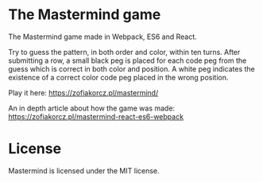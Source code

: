# The Mastermind game
The Mastermind game made in Webpack, ES6 and React.

Try to guess the pattern, in both order and color, within ten turns. After submitting a row, a small black peg is placed for each code peg from the guess which is correct in both color and position. A white peg indicates the existence of a correct color code peg placed in the wrong position.

Play it here: https://zofiakorcz.pl/mastermind/

An in depth article about how the game was made: https://zofiakorcz.pl/mastermind-react-es6-webpack

# License
Mastermind is licensed under the MIT license.